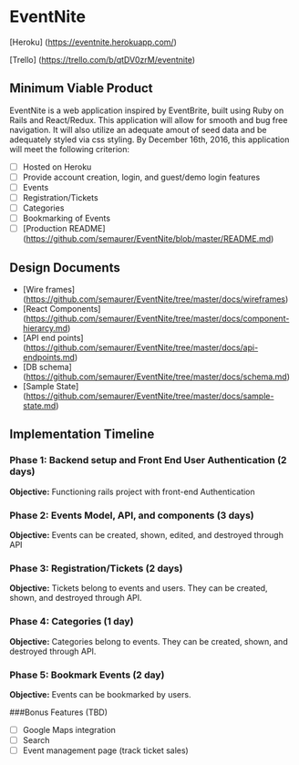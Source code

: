 # EventNite

[Heroku] (https://eventnite.herokuapp.com/)

[Trello] (https://trello.com/b/qtDV0zrM/eventnite)

## Minimum Viable Product

EventNite is a web application inspired by EventBrite, built using Ruby on Rails and React/Redux. This application will
allow for smooth and bug free navigation.  It will also utilize an adequate amout of seed data and be adequately styled
via css styling.  By December 16th, 2016, this application will meet the following criterion:

- [ ] Hosted on Heroku
- [ ] Provide account creation, login, and guest/demo login features
- [ ] Events
- [ ] Registration/Tickets
- [ ] Categories
- [ ] Bookmarking of Events
- [ ] [Production README] (https://github.com/semaurer/EventNite/blob/master/README.md)

## Design Documents
* [Wire frames] (https://github.com/semaurer/EventNite/tree/master/docs/wireframes)
* [React Components] (https://github.com/semaurer/EventNite/tree/master/docs/component-hierarcy.md)
* [API end points] (https://github.com/semaurer/EventNite/tree/master/docs/api-endpoints.md)
* [DB schema] (https://github.com/semaurer/EventNite/tree/master/docs/schema.md)
* [Sample State] (https://github.com/semaurer/EventNite/tree/master/docs/sample-state.md)

## Implementation Timeline

### Phase 1: Backend setup and Front End User Authentication (2 days)

**Objective:** Functioning rails project with front-end Authentication

### Phase 2: Events Model, API, and components (3 days)

**Objective:** Events can be created, shown, edited, and destroyed through API

### Phase 3: Registration/Tickets (2 days)

**Objective:** Tickets belong to events and users.  They can be created, shown, and destroyed through API.

### Phase 4: Categories (1 day)

**Objective:** Categories belong to events.  They can be created, shown, and destroyed through API.

### Phase 5: Bookmark Events (2 day)

**Objective:** Events can be bookmarked by users.

###Bonus Features (TBD)
- [ ] Google Maps integration
- [ ] Search
- [ ] Event management page (track ticket sales)
